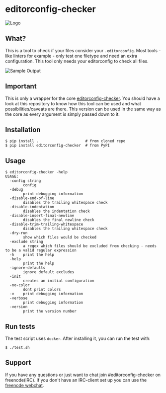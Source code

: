 # editorconfig-checker

![Logo](https://raw.githubusercontent.com/editorconfig-checker/editorconfig-checker.python/master/docs/logo.png "Logo")

## What?

This is a tool to check if your files consider your `.editorconfig`.
Most tools - like linters for example - only test one filetype and need an extra configuration.
This tool only needs your editorconfig to check all files.

![Sample Output](https://raw.githubusercontent.com/editorconfig-checker/editorconfig-checker.python/master/docs/sample-output.png "Sample output")

## Important

This is only a wrapper for the core [editorconfig-checker](https://github.com/editorconfig-checker/editorconfig-checker).
You should have a look at this repository to know how this tool can be used and what possibilities/caveats are there.
This version can be used in the same way as the core as every argument is simply passed down to it.

## Installation

```
$ pip install .                     # from cloned repo
$ pip install editorconfig-checker  # from PyPI
```

## Usage

```
$ editorconfig-checker -help
USAGE:
  -config string
        config
  -debug
        print debugging information
  -disable-end-of-line
        disables the trailing whitespace check
  -disable-indentation
        disables the indentation check
  -disable-insert-final-newline
        disables the final newline check
  -disable-trim-trailing-whitespace
        disables the trailing whitespace check
  -dry-run
        show which files would be checked
  -exclude string
        a regex which files should be excluded from checking - needs to be a valid regular expression
  -h    print the help
  -help
        print the help
  -ignore-defaults
        ignore default excludes
  -init
        creates an initial configuration
  -no-color
        dont print colors
  -v    print debugging information
  -verbose
        print debugging information
  -version
        print the version number
```

## Run tests

The test script uses `docker`. After installing it, you can run the test with:
```
$ ./test.sh
```

## Support

If you have any questions or just want to chat join #editorconfig-checker on
freenode(IRC).
If you don't have an IRC-client set up you can use the
[freenode webchat](https://webchat.freenode.net/?channels=editorconfig-checker).

